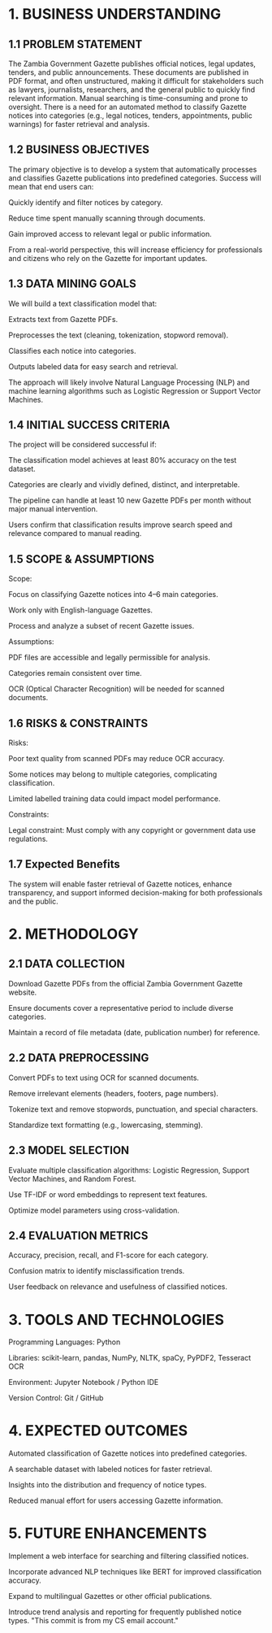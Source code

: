# 1. BUSINESS UNDERSTANDING
## 1.1 PROBLEM STATEMENT

The Zambia Government Gazette publishes official notices, legal updates, tenders, and public announcements. These documents are published in PDF format, and often unstructured, making it difficult for stakeholders such as lawyers, journalists, researchers, and the general public to quickly find relevant information. Manual searching is time-consuming and prone to oversight. There is a need for an automated method to classify Gazette notices into categories (e.g., legal notices, tenders, appointments, public warnings) for faster retrieval and analysis.

## 1.2 BUSINESS OBJECTIVES

The primary objective is to develop a system that automatically processes and classifies Gazette publications into predefined categories. Success will mean that end users can:

Quickly identify and filter notices by category.

Reduce time spent manually scanning through documents.

Gain improved access to relevant legal or public information.

From a real-world perspective, this will increase efficiency for professionals and citizens who rely on the Gazette for important updates.

## 1.3 DATA MINING GOALS

We will build a text classification model that:

Extracts text from Gazette PDFs.

Preprocesses the text (cleaning, tokenization, stopword removal).

Classifies each notice into categories.

Outputs labeled data for easy search and retrieval.

The approach will likely involve Natural Language Processing (NLP) and machine learning algorithms such as Logistic Regression or Support Vector Machines.

## 1.4 INITIAL SUCCESS CRITERIA

The project will be considered successful if:

The classification model achieves at least 80% accuracy on the test dataset.

Categories are clearly and vividly defined, distinct, and interpretable.

The pipeline can handle at least 10 new Gazette PDFs per month without major manual intervention.

Users confirm that classification results improve search speed and relevance compared to manual reading.

## 1.5 SCOPE & ASSUMPTIONS

Scope:

Focus on classifying Gazette notices into 4–6 main categories.

Work only with English-language Gazettes.

Process and analyze a subset of recent Gazette issues.

Assumptions:

PDF files are accessible and legally permissible for analysis.

Categories remain consistent over time.

OCR (Optical Character Recognition) will be needed for scanned documents.

## 1.6 RISKS & CONSTRAINTS

Risks:

Poor text quality from scanned PDFs may reduce OCR accuracy.

Some notices may belong to multiple categories, complicating classification.

Limited labelled training data could impact model performance.

Constraints:

Legal constraint: Must comply with any copyright or government data use regulations.

## 1.7 Expected Benefits
The system will enable faster retrieval of Gazette notices, enhance transparency, and support informed decision-making for both professionals and the public.

# 2. METHODOLOGY
## 2.1 DATA COLLECTION

Download Gazette PDFs from the official Zambia Government Gazette website.

Ensure documents cover a representative period to include diverse categories.

Maintain a record of file metadata (date, publication number) for reference.
## 2.2 DATA PREPROCESSING

Convert PDFs to text using OCR for scanned documents.

Remove irrelevant elements (headers, footers, page numbers).

Tokenize text and remove stopwords, punctuation, and special characters.

Standardize text formatting (e.g., lowercasing, stemming).

## 2.3 MODEL SELECTION

Evaluate multiple classification algorithms: Logistic Regression, Support Vector Machines, and Random Forest.

Use TF-IDF or word embeddings to represent text features.

Optimize model parameters using cross-validation.

## 2.4 EVALUATION METRICS

Accuracy, precision, recall, and F1-score for each category.

Confusion matrix to identify misclassification trends.

User feedback on relevance and usefulness of classified notices.

# 3. TOOLS AND TECHNOLOGIES

Programming Languages: Python

Libraries: scikit-learn, pandas, NumPy, NLTK, spaCy, PyPDF2, Tesseract OCR

Environment: Jupyter Notebook / Python IDE

Version Control: Git / GitHub

# 4. EXPECTED OUTCOMES

Automated classification of Gazette notices into predefined categories.

A searchable dataset with labeled notices for faster retrieval.

Insights into the distribution and frequency of notice types.

Reduced manual effort for users accessing Gazette information.

# 5. FUTURE ENHANCEMENTS

Implement a web interface for searching and filtering classified notices.

Incorporate advanced NLP techniques like BERT for improved classification accuracy.

Expand to multilingual Gazettes or other official publications.

Introduce trend analysis and reporting for frequently published notice types.
"This commit is from my CS email account."

